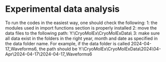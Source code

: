 # Experimental data analysis

To run the codes in the easiest way, one should check the following:
1: the modules used in import functions section is properly installed
2: move the data files to the following path: Y:\\CryoMolEx\\CryoMolExData\\
3: make sure all data exist in the folders in the right year, month and date as specified in the data folder name. For example, if the data folder is called 2024-04-17_Waveforms6, the path should be Y:\\CryoMolEx\\CryoMolExData\\2024\\04-Apr\\2024-04-17\\2024-04-17_Waveforms6
